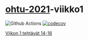 # [ohtu-2021](https://ohjelmistotuotanto-hy-avoin.github.io/)-viikko1  

![Github Actions](https://github.com/lapptomi/ohtu-2021-viikko1/workflows/Java%20CI%20with%20Gradle/badge.svg)
[![codecov](https://codecov.io/gh/lapptomi/ohtu-2021-viikko1/branch/main/graph/badge.svg?token=GO7AUFU2V8)](https://codecov.io/gh/lapptomi/ohtu-2021-viikko1)  

[Viikon 1 tehtävät 14-16](https://github.com/lapptomi/ohtu-tehtavat)

